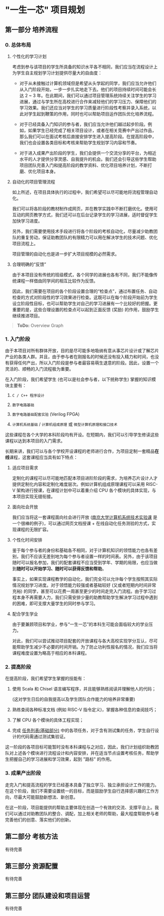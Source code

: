 # "一生一芯" 项目规划

## 第一部分 培养流程

### 0. 总体布局

1. 个性化的学习计划

	考虑到参与该项目的学生所具备的知识水平各不相同，我们应当在流程设计上为学生自主规划学习计划提供尽量大的自由度：

	+ 对于从未接触过计算机领域但是希望从头学起的同学，我们应当允许他们从入门阶段开始，一步一步扎实地走下去。他们的项目持续时间可能会长达 2 ~ 3 年。在此期间，我们可以通过项目管理系统持续关注学生的学习进展，通过与学生所在高校进行合作来减轻他们的学习压力、保障他们的学习效果。我们还应当对学生的学习质量进行阶段性考察并录入系统，以此对学生起到鞭策的作用，同时也可以帮助项目运作团队优化培养流程。

	+ 对于已经具备入门知识的参与者，我们应当允许他们越过起步阶段。例如，如果学生已经完成了相关项目设计，或者在相关竞赛中产出过作品，那么我们可以在面试考核后直接安排学生进入提高阶段。在提高阶段中，我们也会设置各类目标和考核来帮助学生规划学习内容和节奏。

	+ 对于进入成果产出阶段的学生，我们会提供一个交流分享的平台，为相近水平的人才提供分享灵感、自我提升的机会。我们还会引导这些学生帮助项目团队完善入门和提高阶段的教学资料、优化项目培养计划，不断打磨、优化项目本身。

2. 自动化的项目管理流程

	如上所述，在项目具体执行的过程中，我们希望可以尽可能地将流程管理自动化。
	
	我们可以将各阶段的教材制作成网页，并在教学实践中不断打磨优化。使用可互动的网页教学方式，我们还可以在后台记录学生的学习进展，适时督促学生加快学习进度。
	
	另外，我们需要使用技术手段进行将各个阶段的考核自动化，尽量减少助教团队的重复劳动，保证助教团队的有限精力可以用在解决学生的技术问题、优化项目流程上。
	
	项目管理的自动化也是进一步扩大项目规模的必然需求。

3. 合理明确的“反馈”

	由于本项目没有传统的班级模式，各个同学的进展也各有不同，我们不能像传统课程一样借由同学间的相互比较作为反馈。
	
	因此，我们需要在项目的各个阶段设置合理的“检查点”，通过布置任务、自动检查的方式对阶段性的学习效果进行检查。这既可以在每个阶段开始前为学生设立阶段性目标，也可以帮助学生对自己的学习进展有一个比较好的把握。更重要的是，这些合理设置的检查点可以起到正面反馈 (奖励) 的作用，鼓励学生继续推进项目。

> **ToDo:** Overview Graph

### 1. 入门阶段

由于本项目对所有群体开放，目的是尽可能多地吸纳有意从事芯片设计或了解芯片产业的各类人群。并且，由于参与者在刚报名的时候还没有投入精力和时间，也没有获得任何产出，所以入门阶段是参与者最容易萌生退意的阶段。因此，设置一个灵活的、顺畅的入门流程极为重要。

在入门阶段，我们希望学生 (也可以是社会参与者，以下统称学生) 掌握的知识模块主要有：

1. `C / C++ 程序设计`

2. `数字电路基础`

3. `数字电路基础配套实验` (Verilog FPGA)

4. `计算机系统基础` / `计算机组成原理` 或 `微型计算机原理和接口技术`

这些课程在各个大学的本科阶段均有开设。在短期内，我们可以引导学生修读这些课程以达到本项目的入门需求。

长期来讲，我们可以与各个学校开设课程的老师进行合作，为项目定制一套精品**在线**课程，这套课程应当具有如下特点：

1. 适应项目需求

	定制化的课程可以尽可能地匹配本项目进阶阶段的需求，为培养芯片设计人才提供定制化内容和定制化难度层次。例如计算机组成原理课程可以采用 RISC-V 架构进行授课，在课程计划中可以着重介绍 CPU 各个模块的具体实现，与本项目实现无缝衔接。

2. 面向社会开放

	我们应当将这一套课程面向社会进行开放 ([南京大学计算机系统技术实验课](https://nju-projectn.github.io/ics-pa-gitbook/ics2020/#%E5%AE%9E%E9%AA%8C%E6%96%B9%E6%A1%88) 是一个很棒的例子)，可以通过网页文档授课 + 在线自动化任务测验的方式，实现课程的无限扩容。

3. 个性化时间安排

	鉴于每个参与者的身份和基础各不相同，对于计算机知识的领悟能力也各有差别，我们不应该无差别地为每个参与者设置一样的时间表。另外，由于该项目随时可以报名参加，我们的配套课程不应当受到学年、学期的局限，也应当做到**随时可以开始学习、随时可以获得反馈和帮助**。
	
	事实上，如果实现课程教学的自动化，我们完全可以允许每个学生按照其实际情况规划学习进度。对于领悟能力较强或者基础较好 (又或者短期内时间非常充裕) 的同学，甚至可以花费一周甚至更少的时间走完入门流程。由于学习过程本身不再需要人力，我们只需安排少量的助教帮助学生解决学习过程中遇到的困难，即可支撑大量学生的同时参与学习。
	
3. 配合学生学业
	
	由于要兼顾项目和学业，参与“一生一芯”的本科生可能会面临较大的学业压力。
	
	对此，我们可以尝试推动项目配套的开放课程与各大高校实现学分互认，尽可能帮助学生减少不必要的时间开销。为了防止功利性报名的情况，我们应当将课程难度设置为略高于相应的本科课程。

### 2. 提高阶段

在提高阶段，我们希望学生掌握的技能有：

1. 使用 Scala 和 Chisel 语言编写程序，并且能够熟练阅读并理解他人的代码；
	
	(这对学生日后的自我提高以及学生团队合作能力的培养非常重要)
2. 熟练查阅各种标准文档 (例如 RISC-V 指令定义)，掌握各种信息的查阅技巧；

3. 了解 CPU 各个模块的具体工程实现；

4. 完成 [任务列表(基础部分)](https://oscpu.github.io/ysyx/wiki/tasks/basic.html) 中的各项任务，对于含有测试集的任务，学生自行设计的代码需通过测试集验证。

这一阶段的各项目标可能暂时没有本科课程与之对应，因此，我们计划组织助教团队对上述各个模块进行流程设计和内容安排，并在适当节点设置考核任务，帮助学生把握自己的学习进展和学习效果，起到 "路标" 的作用。

### 3. 成果产出阶段

走完入门和提高流程的学生已经基本具备了独立学习、独立承担设计工作的能力。在这个阶段，我们不需要设置统一的目标，而是鼓励学生自行选择感兴趣的工作方向，尽最大可能鼓励新想法、新创意。

在这一阶段，项目能提供的帮助主要体现在创造一个有效的交流、支撑平台上。我们可以通过对助教团队的整合、调配，加上相关老师的帮助，最大程度帮助参与者完善他们的创意、落实他们的创新。

<Sec2></Sec2>

## 第二部分 考核方法

有待完善

## 第三部分 资源配置

有待完善

## 第三部分 团队建设和项目运营

有待完善